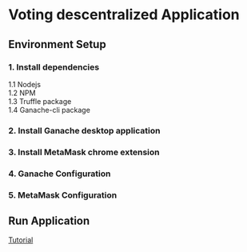# Voting descentralized Application

## Environment Setup

### 1. Install dependencies
1.1 Nodejs
<br>
1.2 NPM 
<br>
1.3 Truffle package
<br> 
1.4 Ganache-cli package

### 2. Install Ganache desktop application

### 3. Install MetaMask chrome extension

### 4. Ganache Configuration

### 5. MetaMask Configuration


## Run Application




[Tutorial](https://www.dappuniversity.com/articles/the-ultimate-ethereum-dapp-tutorial)
